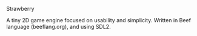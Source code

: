 Strawberry

A tiny 2D game engine focused on usability and simplicity.
Written in Beef language (beeflang.org), and using SDL2.
